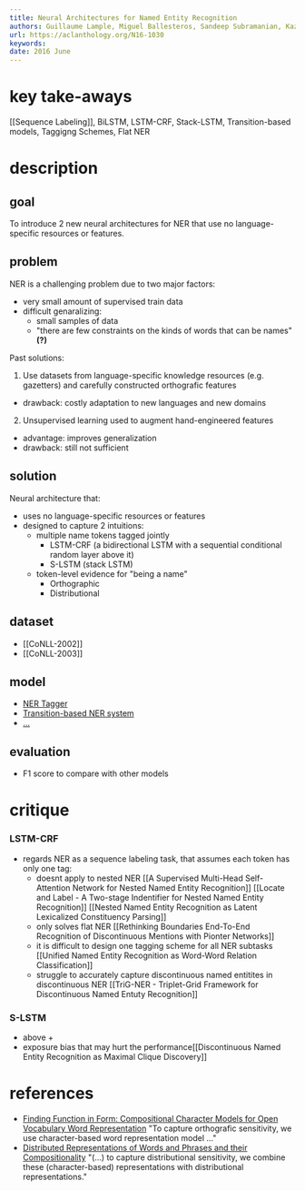 ```yaml
---
title: Neural Architectures for Named Entity Recognition
authors: Guillaume Lample, Miguel Ballesteros, Sandeep Subramanian, Kazuya Kawakami, Chris Dyer
url: https://aclanthology.org/N16-1030
keywords: 
date: 2016 June
---
```


# key take-aways
[[Sequence Labeling]], BiLSTM, LSTM-CRF, Stack-LSTM, 
Transition-based models, Taggigng Schemes, Flat NER

# description 
## goal
To introduce 2 new neural architectures for NER that use no language-specific resources or features.
## problem
NER is a challenging problem due to two major factors:
- very small amount of supervised train data
- difficult genaralizing:
	- small samples of data
	- "there are few constraints on the kinds of words that can be names" **(?)**

Past solutions:
1) Use datasets from language-specific knowledge resources (e.g. gazetters) and carefully constructed orthografic features
- drawback: costly adaptation to new languages and new domains
2) Unsupervised learning used to augment hand-engineered features
+ advantage: improves generalization
+ drawback: still not sufficient
## solution
Neural architecture that:
- uses no language-specific resources or features
- designed to capture 2 intuitions:
	- multiple name tokens tagged jointly
		- LSTM-CRF (a bidirectional LSTM with a sequential conditional random layer above it)
		- S-LSTM (stack LSTM)
	- token-level evidence for "being a name"
		- Orthographic
		- Distributional
## dataset
- [[CoNLL-2002]]
- [[CoNLL-2003]]
## model
- [NER Tagger](https://github.com/glample/tagger)
- [Transition-based NER system](https://github.com/clab/stack-lstm-ner)
- [...](https://paperswithcode.com/paper/neural-architectures-for-named-entity)

## evaluation
- F1 score to compare with other models

# critique
### LSTM-CRF
-  regards NER as a sequence labeling task, that assumes each token has only one tag:
	-  doesnt apply to nested NER [[A Supervised Multi-Head Self-Attention Network for Nested Named Entity Recognition]] [[Locate and Label - A Two-stage Indentifier for Nested Named Entity Recognition]] [[Nested Named Entity Recognition as Latent Lexicalized Constituency Parsing]]
	-  only solves flat NER [[Rethinking Boundaries End-To-End Recognition of Discontinuous Mentions with Pionter Networks]]
	- it is difficult to design one tagging scheme for all NER subtasks [[Unified Named Entity Recognition as Word-Word Relation Classification]]
	- struggle to accurately capture discontinuous named entitites in discontinuous NER [[TriG-NER - Triplet-Grid Framework for Discontinuous Named Entuty Recognition]]
### S-LSTM
- above +
- exposure bias that may hurt the performance[[Discontinuous Named Entity Recognition as Maximal Clique Discovery]]
# references
- [Finding Function in Form: Compositional Character Models for Open Vocabulary Word Representation](https://arxiv.org/abs/1508.02096) "To capture orthografic sensitivity, we use character-based word representation model ..."
- [Distributed Representations of Words and Phrases and their Compositionality](https://proceedings.neurips.cc/paper/2013/hash/9aa42b31882ec039965f3c4923ce901b-Abstract.html) "(...) to capture distributional sensitivity, we combine these (character-based) representations with distributional representations."

